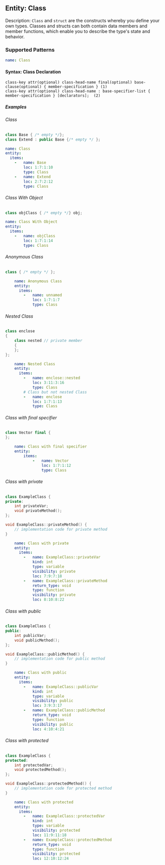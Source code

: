 ## Entity: Class
Description: `Class` and `struct` are the constructs whereby you define your own types. Classes and structs can both contain data members and member functions, which enable you to describe the type's state and behavior.

### Supported Patterns

```yaml
name: Class
```
#### Syntax: Class Declaration

```text
class-key attr(optional) class-head-name final(optional) base-clause(optional) { member-specification }	(1)	
class-key attr(optional) class-head-name : base-specifier-list { member-specification } [declarators];	(2)	
```

##### Examples

###### Class
```CPP
class Base { /* empty */};
class Extend : public Base {/* empty */ };
```

```yaml
name: Class
entity:
  items:
    -   name: Base
        loc: 1:7:1:10
        type: Class
    -   name: Extend
        loc: 2:7:2:12
        type: Class
```

###### Class With Object
```CPP
class objClass { /* empty */} obj;
```

```yaml
name: Class With Object
entity:
  items:
    -   name: objClass
        loc: 1:7:1:14
        type: Class
```

###### Anonymous Class
```CPP
class { /* empty */ };   
```

```yaml
    name: Anonymous Class
    entity:
      items:
        -   name: unnamed
            loc: 1:7:1:7
            type: Class
```

###### Nested Class
```CPP
class enclose
{
    class nested // private member
    {
    };
};
```

```yaml
    name: Nested Class
    entity:
      items:
        -   name: enclose::nested
            loc: 3:11:3:16
            type: Class
        # Class but not nested Class
        -   name: enclose
            loc: 1:7:1:13
            type: Class
```

###### Class with final specifier
```CPP
class Vector final {
};
```

```yaml
    name: Class with final specifier
    entity:
        items:
            -   name: Vector
                loc: 1:7:1:12
                type: Class
```

###### Class with private
```CPP
class ExampleClass {
private:
    int privateVar;
    void privateMethod();
};

void ExampleClass::privateMethod() {
    // implementation code for private method
}

```

```yaml
    name: Class with private
    entity:
      items:
        -   name: ExampleClass::privateVar
            kind: int
            type: variable
            visibility: private
            loc: 7:9:7:18
        -   name: ExampleClass::privateMethod
            return_type: void
            type: function
            visibility: private
            loc: 8:10:8:22
```

###### Class with public
```CPP
class ExampleClass {
public:
    int publicVar;
    void publicMethod();
};

void ExampleClass::publicMethod() {
    // implementation code for public method
}
```

```yaml
    name: Class with public
    entity:
      items:
        -   name: ExampleClass::publicVar
            kind: int
            type: variable
            visibility: public
            loc: 3:9:3:17
        -   name: ExampleClass::publicMethod
            return_type: void
            type: function
            visibility: public
            loc: 4:10:4:21
```

###### Class with protected
```CPP
class ExampleClass {
protected:
    int protectedVar;
    void protectedMethod();
};

void ExampleClass::protectedMethod() {
    // implementation code for protected method
}
```

```yaml
    name: Class with protected
    entity:
      items:
        -   name: ExampleClass::protectedVar
            kind: int
            type: variable
            visibility: protected
            loc: 11:9:11:18
        -   name: ExampleClass::protectedMethod
            return_type: void
            type: function
            visibility: protected
            loc: 12:10:12:24
```

